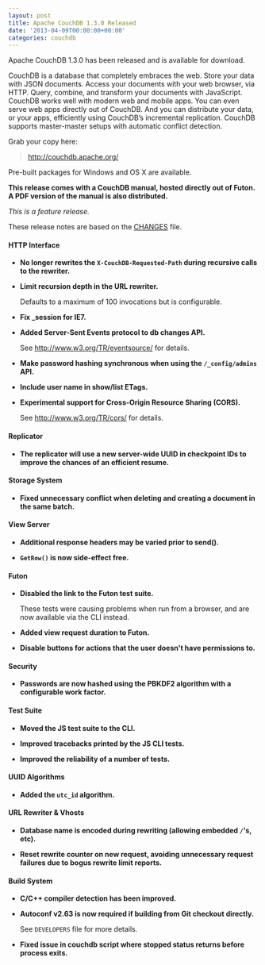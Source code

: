 ```yaml
---
layout: post
title: Apache CouchDB 1.3.0 Released
date: '2013-04-09T00:00:00+00:00'
categories: couchdb
---
```

<p>Apache CouchDB 1.3.0 has been released and is available for download.</p>

<p>CouchDB is a database that completely embraces the web. Store your data with JSON documents. Access your documents with your web browser, via HTTP. Query, combine, and transform your documents with JavaScript. CouchDB works well with modern web and mobile apps. You can even serve web apps directly out of CouchDB. And you can distribute your data, or your apps, efficiently using CouchDB’s incremental replication. CouchDB supports master-master setups with automatic conflict detection.</p>

<p>Grab your copy here:</p>

<blockquote>
<a href="http://couchdb.apache.org/">http://couchdb.apache.org/</a>
</blockquote>

<p>Pre-built packages for Windows and OS X are available.</p>

<p><strong>This release comes with a CouchDB manual, hosted directly out of Futon. A PDF version of the manual is also distributed.</strong></p>

<p><em>This is a feature release.</em></p>

<p>These release notes are based on the <a href="https://git-wip-us.apache.org/repos/asf?p=couchdb.git;a=blob_plain;f=CHANGES;hb=48879873f5316c6ef1dcc6de91ea2f5b2721efb0">CHANGES</a> file.</p>

<h4>HTTP Interface</h4>

<ul>

<li>
<p><strong>No longer rewrites the <code>X-CouchDB-Requested-Path</code> during recursive calls to the rewriter.</strong></p>
</li>

<li>
<p><strong>Limit recursion depth in the URL rewriter.</strong></p>

<p>Defaults to a maximum of 100 invocations but is configurable.</p>
</li>

<li>
<p><strong>Fix _session for IE7.</strong></p>
</li>

<li>
<p><strong>Added Server-Sent Events protocol to db changes API.</strong></p>

<p>See <a href="http://www.w3.org/TR/eventsource/">http://www.w3.org/TR/eventsource/</a> for details.</p>
</li>

<li>
<p><strong>Make password hashing synchronous when using the <code>/_config/admins</code> API.</strong></p>
</li>

<li>
<p><strong>Include user name in show/list ETags.</strong></p>
</li>

<li>
<p><strong>Experimental support for Cross-Origin Resource Sharing (CORS).</strong></p>

<p>See <a href="http://www.w3.org/TR/cors/">http://www.w3.org/TR/cors/</a> for details.</p>
</li>

</ul>

<h4>Replicator</h4>

<ul>

<li>
<p><strong>The replicator will use a new server-wide UUID in checkpoint IDs to improve the chances of an efficient resume.</strong></p>
</li>

</ul>

<h4>Storage System</h4>

<ul>

<li>
<p><strong>Fixed unnecessary conflict when deleting and creating a document in the same batch.</strong></p>
</li>

</ul>

<h4>View Server</h4>

<ul>

<li>
<p><strong>Additional response headers may be varied prior to send().</strong></p>
</li>

<li>
<p><strong><code>GetRow()</code> is now side-effect free.</strong></p>
</li>

</ul>

<h4>Futon</h4>

<ul>

<li>
<p><strong>Disabled the link to the Futon test suite.</strong></p>

<p>These tests were causing problems when run from a browser, and are now available via the CLI instead.</p>
</li>

<li>
<p><strong>Added view request duration to Futon.</strong></p>
</li>

<li>
<p><strong>Disable buttons for actions that the user doesn't have permissions to.</strong></p>
</li>

</ul>

<h4>Security</h4>

<ul>

<li>
<p><strong>Passwords are now hashed using the PBKDF2 algorithm with a configurable work factor.</strong></p>
</li>

</ul>

<h4>Test Suite</h4>

<ul>

<li>
<p><strong>Moved the JS test suite to the CLI.</strong></p>
</li>

<li>
<p><strong>Improved tracebacks printed by the JS CLI tests.</strong></p>
</li>

<li>
<p><strong>Improved the reliability of a number of tests.</strong></p>
</li>

</ul>

<h4>UUID Algorithms</h4>

<ul>

<li>
<p><strong>Added the <code>utc_id</code> algorithm.</strong></p>
</li>

</ul>

<h4>URL Rewriter & Vhosts</h4>

<ul>

<li>
<p><strong>Database name is encoded during rewriting (allowing embedded <code>/</code>'s, etc).</strong></p>
</li>

<li>
<p><strong>Reset rewrite counter on new request, avoiding unnecessary request failures due to bogus rewrite limit reports.</strong></p>
</li>

</ul>

<h4>Build System</h4>

<ul>

<li>
<p><strong>C/C++ compiler detection has been improved.</strong></p>
</li>

<li>
<p><strong>Autoconf v2.63 is now required if building from Git checkout directly.</strong></p>

<p>See <code>DEVELOPERS</code> file for more details.</p>
</li>

<li>
<p><strong>Fixed issue in couchdb script where stopped status returns before process exits.</strong></p>
</li>

</ul>
